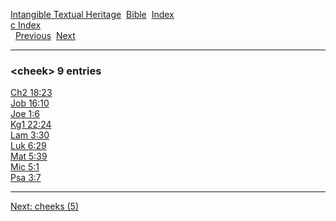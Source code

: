 [Intangible Textual Heritage](../../index)  [Bible](../index) 
[Index](index)   
[c Index](_c_)  
  [Previous](c02082)  [Next](c02084) 

------------------------------------------------------------------------

### &lt;cheek&gt; 9 entries

[Ch2 18:23](../kjv/ch2018.htm#023)  
[Job 16:10](../kjv/job016.htm#010)  
[Joe 1:6](../kjv/joe001.htm#006)  
[Kg1 22:24](../kjv/kg1022.htm#024)  
[Lam 3:30](../kjv/lam003.htm#030)  
[Luk 6:29](../kjv/luk006.htm#029)  
[Mat 5:39](../kjv/mat005.htm#039)  
[Mic 5:1](../kjv/mic005.htm#001)  
[Psa 3:7](../kjv/psa003.htm#007)  

------------------------------------------------------------------------

[Next: cheeks (5)](c02084)
